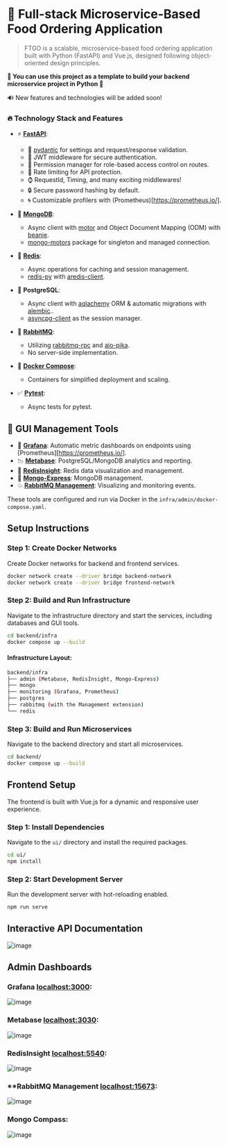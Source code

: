 
# **🍕 Full-stack Microservice-Based Food Ordering Application**

> FTGO is a scalable, microservice-based food ordering application built with Python (FastAPI) and Vue.js, designed following object-oriented design principles.

**💎 You can use this project as a template to build your backend microservice project in Python 💎**

🔊 New features and technologies will be added soon!

### 🔥 Technology Stack and Features

- ⚡ [**FastAPI**](https://fastapi.tiangolo.com):
    - 🔮 [pydantic](https://docs.pydantic.dev) for settings and request/response validation.
    - 🔑 JWT middleware for secure authentication.
    - 🚧 Permission manager for role-based access control on routes.
    - 📛 Rate limiting for API protection.
    - ⌚ RequestId, Timing, and many exciting middlewares!
    - 🔒 Secure password hashing by default.
    - 🌀 Customizable profilers with (Prometheus)[https://prometheus.io/].

- 🌱 [**MongoDB**](https://www.mongodb.com/): 
  - Async client with [motor](https://github.com/mongodb/motor) and Object Document Mapping (ODM) with [beanie](https://beanie-odm.dev/).
  - [mongo-motors](https://github.com/alirezaheidari-cs/mongo-motors) package for singleton and managed connection.

- 🧰 [**Redis**](https://redis.io/):
  - Async operations for caching and session management.
  - [redis-py](https://github.com/redis/redis-py) with [aredis-client](https://github.com/alirezaheidari-cs/aredis-client).

- 💾 **PostgreSQL**:
  - Async client with [aqlachemy](https://github.com/sqlalchemy/sqlalchemy) ORM & automatic migrations with [alembic](https://github.com/sqlalchemy/alembic)..
  - [asyncpg-client](https://github.com/alirezaheidari-cs/asyncpg-client) as the session manager.

- 🚀 [**RabbitMQ**](https://www.rabbitmq.com/):
  - Utilizing [rabbitmq-rpc](https://github.com/alirezaheidari-cs/rabbitmq-rpc) and [aio-pika](https://github.com/mosquito/aio-pika).
  - No server-side implementation.

- 🐋 [**Docker Compose**](https://www.docker.com):
  - Containers for simplified deployment and scaling.

- ✅ [**Pytest**](https://github.com/pytest-dev/pytest):
  - Async tests for pytest.

## **📂 GUI Management Tools**
- 🔆 [**Grafana**](https://grafana.com/): Automatic metric dashboards on endpoints using [Prometheus][https://prometheus.io/].
- 📉 [**Metabase**](https://www.metabase.com/): PostgreSQL/MongoDB analytics and reporting.
- 📕 [**RedisInsight**](https://redis.io/insight/): Redis data visualization and management.
- 🌿 [**Mongo-Express**](https://github.com/mongo-express/mongo-express): MongoDB management.
- 💥 [**RabbitMQ Management**](https://www.rabbitmq.com/docs/management): Visualizing and monitoring events.
 
These tools are configured and run via Docker in the `infra/admin/docker-compose.yaml`.

## **Setup Instructions**

### **Step 1: Create Docker Networks**

Create Docker networks for backend and frontend services.

```bash
docker network create --driver bridge backend-network
docker network create --driver bridge frontend-network
```

### **Step 2: Build and Run Infrastructure**

Navigate to the infrastructure directory and start the services, including databases and GUI tools.

```bash
cd backend/infra
docker compose up --build
```

#### **Infrastructure Layout:**

```bash
backend/infra
├── admin (Metabase, RedisInsight, Mongo-Express)
├── mongo
├── monitoring (Grafana, Prometheus)
├── postgres
├── rabbitmq (with the Management extension)
└── redis
```

### **Step 3: Build and Run Microservices**

Navigate to the backend directory and start all microservices.

```bash
cd backend/
docker compose up --build
```

## **Frontend Setup**

The frontend is built with Vue.js for a dynamic and responsive user experience.

### **Step 1: Install Dependencies**

Navigate to the `ui/` directory and install the required packages.

```bash
cd ui/
npm install
```

### **Step 2: Start Development Server**

Run the development server with hot-reloading enabled.

```bash
npm run serve
```

## Interactive API Documentation
![image](https://github.com/user-attachments/assets/ebfe2c0e-b9e0-4e01-b266-89b54776428c)

## Admin Dashboards
### **Grafana [localhost:3000](localhost:3000):**
![image](https://github.com/user-attachments/assets/1b2a7305-c542-48a4-8d94-b64879027886)

### **Metabase [localhost:3030](localhost:3030):**
![image](https://github.com/user-attachments/assets/a6f962fa-ae6c-4d25-80ca-ed95837972e9)

### **RedisInsight [localhost:5540](localhost:5540):**
![image](https://github.com/user-attachments/assets/0e04ec30-8180-486d-bf7f-11c98f4476ae)

### **RabbitMQ Management [localhost:15673](localhost:15673):
![image](https://github.com/user-attachments/assets/17532670-8b31-4b2d-b305-723b8ce49f77)

### **Mongo Compass:**
![image](https://github.com/user-attachments/assets/11be638a-6cd3-4f9c-ad84-eedda8bc4867)
